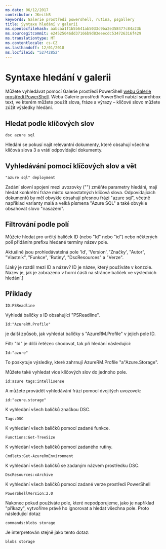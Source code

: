 ```yaml
---
ms.date: 06/12/2017
contributor: JKeithB
keywords: Galerie prostředí powershell, rutina, psgallery
title: Syntaxe hledání v galerii
ms.openlocfilehash: aabcaa1f1b5b641ab5033c9ba2e358477c84a23b
ms.sourcegitcommit: e24525046dd37166b9d83eeecdc534726316f429
ms.translationtype: MT
ms.contentlocale: cs-CZ
ms.lasthandoff: 12/01/2018
ms.locfileid: "52742852"
---
```

# <a name="gallery-search-syntax"></a>Syntaxe hledání v galerii

Můžete vyhledávat pomocí Galerie prostředí PowerShell [webu Galerie prostředí PowerShell](https://www.powershellgallery.com/).
Webu Galerie prostředí PowerShell nabízí searchbox text, ve kterém můžete použít slova, fráze a výrazy – klíčové slovo můžete zúžit výsledky hledání.

## <a name="search-by-keywords"></a>Hledat podle klíčových slov

    dsc azure sql

Hledání se pokusí najít relevantní dokumenty, které obsahují všechna klíčová slova 3 a vrátí odpovídající dokumenty.

## <a name="search-using-phrases-and-keywords"></a>Vyhledávání pomocí klíčových slov a vět

    "azure sql" deployment

Zadání slovní spojení mezi uvozovky ("") změňte parametry hledání, mají hledat konkrétní fráze místo samostatných klíčová slova.
Odpovídajících dokumentů by měl obvykle obsahují přesnou frázi "azure sql", včetně například varianty malá a velká písmena "Azure SQL" a také obvykle obsahovat slovo "nasazení".

## <a name="filtering-on-fields"></a>Filtrování podle polí

Můžete hledat pro určitý balíček ID (nebo "Id" nebo "id") nebo některých polí přidáním prefixu hledané termíny název pole.

Aktuálně jsou prohledávatelná pole 'Id', 'Version', 'Značky', "Autor", "Vlastník", "Funkce", 'Rutiny', "DscResources" a "Verze".

[Jaký je rozdíl mezi ID a název? ID je název, který používáte v konzole. Název je, jak je zobrazeno v horní části na stránce balíček ve výsledcích hledání.]

## <a name="examples"></a>Příklady

    ID:PSReadline
    
Vyhledá balíčky s ID obsahující "PSReadline".

    Id:"AzureRM.Profile"

je další způsob, jak vyhledat balíčky s "AzureRM.Profile" v jejich pole ID.

Filtr "Id" je dílčí řetězec shodovat, tak při hledání následující:

    Id:"azure"

To poskytuje výsledky, které zahrnují AzureRM.Profile "a"Azure.Storage".

Můžete také vyhledat více klíčových slov do jednoho pole. 

    id:azure tags:intellisense

A můžete provádět vyhledávání frází pomocí dvojitých uvozovek:

    id:"azure.storage"

K vyhledání všech balíčků značkou DSC.

    Tags:DSC

K vyhledání všech balíčků pomocí zadané funkce.

    Functions:Get-TreeSize

K vyhledání všech balíčků pomocí zadaného rutiny.

    Cmdlets:Get-AzureRmEnvironment

K vyhledání všech balíčků se zadaným názvem prostředku DSC.

    DscResources:xArchive

K vyhledání všech balíčků pomocí zadané verze prostředí PowerShell

    PowerShellVersion:2.0

Nakonec pokud používáte pole, které nepodporujeme, jako je například "příkazy", vytvoříme právě ho ignorovat a hledat všechna pole. Proto následující dotaz

    commands:blobs storage

Je interpretován stejně jako tento dotaz:

    blobs storage
